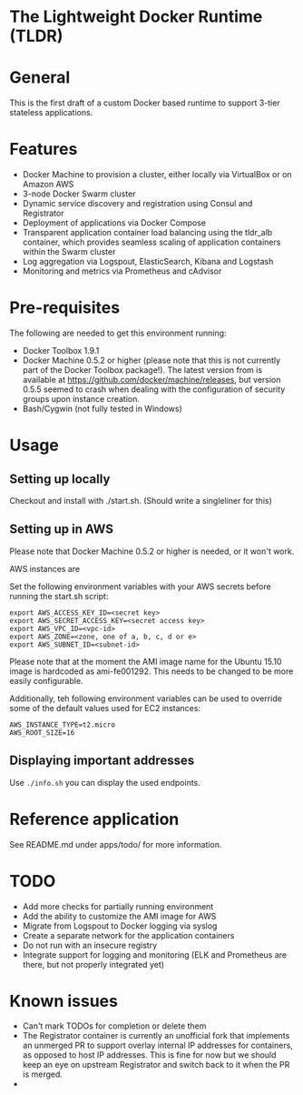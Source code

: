 # The Lightweight Docker Runtime (TLDR)

# General

This is the first draft of a custom Docker based runtime to support 3-tier stateless applications.

# Features

- Docker Machine to provision a cluster, either locally via VirtualBox or on Amazon AWS
- 3-node Docker Swarm cluster
- Dynamic service discovery and registration using Consul and Registrator
- Deployment of applications via Docker Compose
- Transparent application container load balancing using the tldr_alb container, which provides seamless scaling of application containers within the Swarm cluster
- Log aggregation via Logspout, ElasticSearch, Kibana and Logstash 
- Monitoring and metrics via Prometheus and cAdvisor

# Pre-requisites

The following are needed to get this environment running:

- Docker Toolbox 1.9.1
- Docker Machine 0.5.2 or higher (please note that this is not currently part of the Docker Toolbox package!). The latest version from  is available at https://github.com/docker/machine/releases, but version 0.5.5 seemed to crash when dealing with the configuration of security groups upon instance creation.
- Bash/Cygwin (not fully tested in Windows)

# Usage

## Setting up locally

Checkout and install with ./start.sh. (Should write a singleliner for this)

## Setting up in AWS

Please note that Docker Machine 0.5.2 or higher is needed, or it won't work.

AWS instances are 

Set the following environment variables with your AWS secrets before running the start.sh script:

```
export AWS_ACCESS_KEY_ID=<secret key>
export AWS_SECRET_ACCESS_KEY=<secret access key>
export AWS_VPC_ID=<vpc-id>
export AWS_ZONE=<zone, one of a, b, c, d or e>
export AWS_SUBNET_ID=<subnet-id>
```

Please note that at the moment the AMI image name for the Ubuntu 15.10 image is hardcoded as ami-fe001292. This needs to be changed to be more easily configurable.

Additionally, teh following environment variables can be used to override some of the default values used for EC2 instances:

```
AWS_INSTANCE_TYPE=t2.micro
AWS_ROOT_SIZE=16
```

## Displaying important addresses

Use `./info.sh` you can display the used endpoints.

# Reference application

See README.md under apps/todo/ for more information.

# TODO

- Add more checks for partially running environment
- Add the ability to customize the AMI image for AWS
- Migrate from Logspout to Docker logging via syslog
- Create a separate network for the application containers
- Do not run with an insecure registry
- Integrate support for logging and monitoring (ELK and Prometheus are there, but not properly integrated yet)

# Known issues

- Can't mark TODOs for completion or delete them
- The Registrator container is currently an unofficial fork that implements an unmerged PR to support overlay internal IP addresses for containers, as opposed to host IP addresses. This is fine for now but we should keep an eye on upstream Registrator and switch back to it when the PR is merged.
-